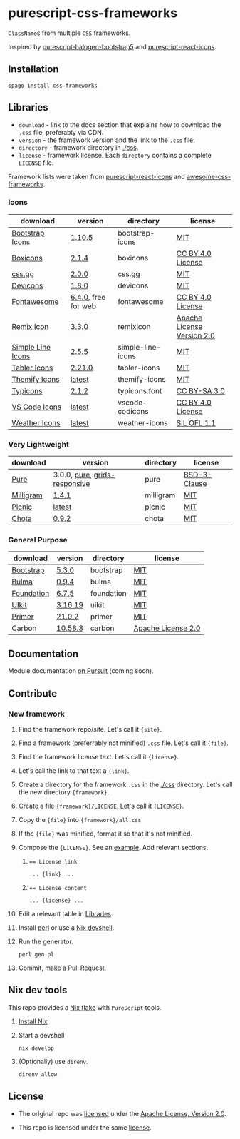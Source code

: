 # purescript-css-frameworks

`ClassName`s from multiple `CSS` frameworks.

Inspired by [purescript-halogen-bootstrap5](https://github.com/tonicebrian/purescript-halogen-bootstrap5) and [purescript-react-icons](https://github.com/andys8/purescript-react-icons).

## Installation

```console
spago install css-frameworks
```

## Libraries

- `download` - link to the docs section that explains how to download the `.css` file, preferably via CDN.
- `version` - the framework version and the link to the `.css` file.
- `directory` - framework directory in [./css](./css).
- `license` - framework license. Each `directory` contains a complete `LICENSE` file.

Framework lists were taken from [purescript-react-icons](https://github.com/andys8/purescript-react-icons) and [awesome-css-frameworks](https://github.com/troxler/awesome-css-frameworks).

### Icons

| download                                                                                  | version                                                                                                                                                             | directory         | license                                                           |
| ----------------------------------------------------------------------------------------- | ------------------------------------------------------------------------------------------------------------------------------------------------------------------- | ----------------- | ----------------------------------------------------------------- |
| [Bootstrap Icons](https://icons.getbootstrap.com/#install)                                | [1.10.5](https://cdn.jsdelivr.net/npm/bootstrap-icons@1.10.5/font/bootstrap-icons.css)                                                                              | bootstrap-icons   | [MIT](https://opensource.org/licenses/MIT)                        |
| [Boxicons](https://boxicons.com/usage#usage-as-font)                                      | [2.1.4](https://unpkg.com/boxicons@2.1.4/css/boxicons.css)                                                                                                      | boxicons          | [CC BY 4.0 License](https://creativecommons.org/licenses/by/4.0/) |
| [css.gg](https://github.com/astrit/css.gg#1-all-icons)                                    | [2.0.0](https://github.com/astrit/css.gg/blob/8a6913598e4e2b10aaf69b9cb7e10e7213828965/icons/all.css)                                                               | css.gg            | [MIT](https://opensource.org/licenses/MIT)                        |
| [Devicons](https://github.com/vorillaz/devicons#use-devicons-with-a-single-line-of-code)  | [1.8.0](cdn.jsdelivr.net/npm/devicons@1.8.0/css/devicons.min.css)                                                                                                   | devicons          | [MIT](https://opensource.org/licenses/MIT)                        |
| [Fontawesome](https://fontawesome.com/download)                                           | [6.4.0](https://use.fontawesome.com/releases/v6.4.0/fontawesome-free-6.4.0-web.zip), free for web                                                                   | fontawesome       | [CC BY 4.0 License](https://creativecommons.org/licenses/by/4.0/) |
| [Remix Icon](https://github.com/Remix-Design/RemixIcon#cdn)                               | [3.3.0](https://cdn.jsdelivr.net/npm/remixicon@3.3.0/fonts/remixicon.css)                                                                                           | remixicon         | [Apache License Version 2.0](http://www.apache.org/licenses/)     |
| [Simple Line Icons](https://github.com/thesabbir/simple-line-icons#installation)          | [2.5.5](https://github.com/thesabbir/simple-line-icons/blob/f3ed94dd797bdcab52d6f27ba589aea4bb6f3e4d/css/simple-line-icons.css)                                     | simple-line-icons | [MIT](https://opensource.org/licenses/MIT)                        |
| [Tabler Icons](https://github.com/tabler/tabler-icons)                                    | [2.21.0](https://cdn.jsdelivr.net/npm/@tabler/icons-webfont@2.21.0/tabler-icons.css)                                                                                | tabler-icons      | [MIT](https://opensource.org/licenses/MIT)                        |
| [Themify Icons](https://github.com/lykmapipo/themify-icons#usage)                         | [latest](https://github.com/lykmapipo/themify-icons/blob/9600186b24a7242f0e1e0a186983e6253301bb5d/css/themify-icons.css)                                            | themify-icons     | [MIT](https://opensource.org/licenses/MIT)                        |
| [Typicons](https://github.com/stephenhutchings/typicons.font)                             | [2.1.2](https://github.com/stephenhutchings/typicons.font/blob/0aa64f6ce8b892a83aeeafa42c74fb9c1f22ec84/src/font/typicons.css)                                      | typicons.font     | [CC BY-SA 3.0](https://creativecommons.org/licenses/by-sa/3.0/)   |
| [VS Code Icons](https://github.com/microsoft/vscode-codicons#using-css-classes)           | [latest](https://github.com/microsoft/vscode-codicons/blob/86736b4b18142657f898cb13a57b1eb5e03e9067/dist/codicon.css)                                               | vscode-codicons   | [CC BY 4.0 License](https://creativecommons.org/licenses/by/4.0/) |
| [Weather Icons](https://github.com/erikflowers/weather-icons#basic-usage)                 | [latest](https://github.com/erikflowers/weather-icons/blob/bb80982bf1f43f2d57f9dd753e7413bf88beb9ed/css/weather-icons.css)                                          | weather-icons     | [SIL OFL 1.1](http://scripts.sil.org/OFL)                         |

### Very Lightweight

| download                                                                                  | version                                                                                                                                                             | directory         | license                                                           |
| ----------------------------------------------------------------------------------------- | ------------------------------------------------------------------------------------------------------------------------------------------------------------------- | ----------------- | ----------------------------------------------------------------- |
| [Pure](https://purecss.io/)                                                               | 3.0.0, [pure](https://cdn.jsdelivr.net/npm/purecss@3.0.0/build/pure.css), [grids-responsive](https://cdn.jsdelivr.net/npm/purecss@3.0.0/build/grids-responsive.css) | pure              | [BSD-3-Clause](https://opensource.org/license/bsd-3-clause/)      |
| [Milligram](https://milligram.io/#usage)                                                  | [1.4.1](https://cdnjs.cloudflare.com/ajax/libs/milligram/1.4.1/milligram.css)                                                                                       | milligram         | [MIT](https://opensource.org/licenses/MIT)                        |
| [Picnic](https://picnicss.com/)                                                           | [latest](https://cdn.jsdelivr.net/npm/picnic)                                                                                                                       | picnic            | [MIT](https://opensource.org/licenses/MIT)                        |
| [Chota](https://jenil.github.io/chota/#start)                                             | [0.9.2](https://unpkg.com/chota@0.9.2/dist/chota.css)                                                                                                           | chota             | [MIT](https://opensource.org/licenses/MIT)                        |

### General Purpose

| download                                                                                  | version                                                                                         | directory  | license                                                           |
| ----------------------------------------------------------------------------------------- | ----------------------------------------------------------------------------------------------- | ---------- | ----------------------------------------------------------------- |
| [Bootstrap](https://getbootstrap.com/docs/5.3/getting-started/download/#cdn-via-jsdelivr) | [5.3.0](https://cdn.jsdelivr.net/npm/bootstrap@5.3.0/dist/css/bootstrap.css)                | bootstrap  | [MIT](https://opensource.org/licenses/MIT)                        |
| [Bulma](https://github.com/jgthms/bulma#css-only)                                         | [0.9.4](https://cdn.jsdelivr.net/npm/bulma@0.9.4/css/bulma.css)                             | bulma      | [MIT](https://opensource.org/licenses/MIT)                        |
| [Foundation](https://get.foundation/sites/docs/installation.html#cdn-links)               | [6.7.5](https://cdn.jsdelivr.net/npm/foundation-sites@6.7.5/dist/css/foundation.min.css)        | foundation | [MIT](https://opensource.org/licenses/MIT)                        |
| [UIkit](https://github.com/uikit/uikit#getting-started)                                   | [3.16.19](https://cdn.jsdelivr.net/npm/uikit@3.16.19/dist/js/uikit.min.js)                      | uikit      | [MIT](https://opensource.org/licenses/MIT)                        |
| [Primer](https://primer.style/css/getting-started#using-primer-css-on-a-static-site)      | [21.0.2](https://cdn.jsdelivr.net/npm/@primer/css@21.0.2/dist/primer.min.css)                   | primer     | [MIT](https://opensource.org/licenses/MIT)                        |
| Carbon                                                                                    | [10.58.3](https://cdn.jsdelivr.net/npm/carbon-components@10.58.3/css/carbon-components.css) | carbon     | [Apache License 2.0](https://www.apache.org/licenses/LICENSE-2.0) |

## Documentation

Module documentation [on Pursuit](http://pursuit.purescript.org/packages/purescript-css-frameworks) (coming soon).

## Contribute

### New framework

1. Find the framework repo/site. Let's call it `{site}`.
2. Find a framework (preferrably not minified) `.css` file. Let's call it `{file}`.
3. Find the framework license text. Let's call it `{license}`.
4. Let's call the link to that text a `{link}`.
5. Create a directory for the framework `.css` in the [./css](./css) directory. Let's call the new directory `{framework}`.
6. Create a file `{framework}/LICENSE`. Let's call it `{LICENSE}`.
7. Copy the `{file}` into `{framework}/all.css`.
8. If the `{file}` was minified, format it so that it's not minified.
9. Compose the `{LICENSE}`. See an [example](./css/pure/LICENSE). Add relevant sections.

   1. ```console
      == License link

      ... {link} ...
      ```

   2. ```console
      == License content

      ... {license} ...
      ```

10. Edit a relevant table in [Libraries](#libraries).
11. Install [perl](https://www.perl.org/) or use a [Nix devshell](#nix-dev-tools).
12. Run the generator.

      ```console
      perl gen.pl
      ```

13. Commit, make a Pull Request.

## Nix dev tools

This repo provides a [Nix flake](https://nixos.wiki/wiki/Flakes) with `PureScript` tools.

1. [Install Nix](https://github.com/deemp/flakes/blob/main/README/InstallNix.md)

1. Start a devshell

      ```console
      nix develop
      ```

1. (Optionally) use `direnv`.

      ```console
      direnv allow
      ```

## License

- The original repo was [licensed](https://github.com/tonicebrian/purescript-halogen-bootstrap5/blob/0a9cdb113e7cd558f0b155e09ff70c88de2d3865/spago.dhall#L5) under the [Apache License, Version 2.0](https://www.apache.org/licenses/LICENSE-2.0).

- This repo is licensed under the same [license](./LICENSE).
